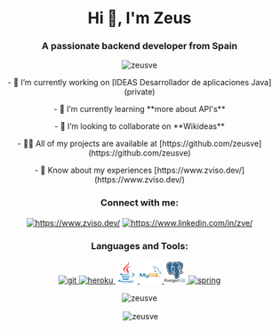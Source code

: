 <h1 align="center">Hi 👋, I'm Zeus</h1>
<h3 align="center">A passionate backend developer from Spain</h3>

<p align="center"> <img src="https://komarev.com/ghpvc/?username=zeusve&label=Profile%20views&color=0e75b6&style=flat" alt="zeusve" /> </p>


<p align="center">- 🔭 I’m currently working on [IDEAS Desarrollador de aplicaciones Java](private)

<p align="center">- 🌱 I’m currently learning **more about API's**

<p align="center">- 👯 I’m looking to collaborate on **Wikideas**

<p align="center">- 👨‍💻 All of my projects are available at [https://github.com/zeusve](https://github.com/zeusve)

<p align="center">- 📄 Know about my experiences [https://www.zviso.dev/](https://www.zviso.dev/)


<h3 align="center">Connect with me:</h3>
<p align="center">
<a href="https://dev.to/https://www.zviso.dev/" target="blank"><img align="center" src="https://raw.githubusercontent.com/rahuldkjain/github-profile-readme-generator/master/src/images/icons/Social/devto.svg" alt="https://www.zviso.dev/" height="30" width="40" /></a>
<a href="https://linkedin.com/in/https://www.linkedin.com/in/zve/" target="blank"><img align="center" src="https://raw.githubusercontent.com/rahuldkjain/github-profile-readme-generator/master/src/images/icons/Social/linked-in-alt.svg" alt="https://www.linkedin.com/in/zve/" height="30" width="40" /></a>
</p>

<h3 align="center">Languages and Tools:</h3>
<p align="center"> <a href="https://git-scm.com/" target="_blank" rel="noreferrer"> <img src="https://www.vectorlogo.zone/logos/git-scm/git-scm-icon.svg" alt="git" width="40" height="40"/> </a> <a href="https://heroku.com" target="_blank" rel="noreferrer"> <img src="https://www.vectorlogo.zone/logos/heroku/heroku-icon.svg" alt="heroku" width="40" height="40"/> </a> <a href="https://www.java.com" target="_blank" rel="noreferrer"> <img src="https://raw.githubusercontent.com/devicons/devicon/master/icons/java/java-original.svg" alt="java" width="40" height="40"/> </a> <a href="https://www.mysql.com/" target="_blank" rel="noreferrer"> <img src="https://raw.githubusercontent.com/devicons/devicon/master/icons/mysql/mysql-original-wordmark.svg" alt="mysql" width="40" height="40"/> </a> <a href="https://www.postgresql.org" target="_blank" rel="noreferrer"> <img src="https://raw.githubusercontent.com/devicons/devicon/master/icons/postgresql/postgresql-original-wordmark.svg" alt="postgresql" width="40" height="40"/> </a> <a href="https://spring.io/" target="_blank" rel="noreferrer"> <img src="https://www.vectorlogo.zone/logos/springio/springio-icon.svg" alt="spring" width="40" height="40"/> </a> </p>

<p align="center"><img align="center" src="https://github-readme-stats.vercel.app/api/top-langs?username=zeusve&show_icons=true&locale=en&layout=compact" alt="zeusve" /></p>

<p align="center">&nbsp;<img align="center" src="https://github-readme-stats.vercel.app/api?username=zeusve&show_icons=true&locale=en" alt="zeusve" /></p>
